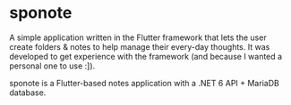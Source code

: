 # sponote

A simple application written in the Flutter framework that lets the user create folders & notes to help manage their every-day thoughts. It was developed to get experience with the framework (and because I wanted a personal one to use :]).

sponote is a Flutter-based notes application with a .NET 6 API + MariaDB database.
